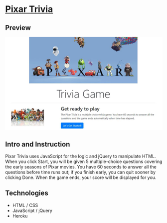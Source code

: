 # [Pixar Trivia](https://pixar-trivia.herokuapp.com/)

## Preview

![App Preview](https://github.com/laugeorge/TriviaGame/blob/master/snapshot.jpg)


## Intro and Instruction
Pixar Trivia uses JavaScript for the logic and jQuery to manipulate HTML. When you click Start, you will be given 5 multiple-choice questions covering the early seasons of Pixar movies. You have 60 seconds to answer all the questions before time runs out; if you finish early, you can quit sooner by clicking Done. When the game ends, your score will be displayed for you.


## Technologies
* HTML / CSS
* JavaScript / jQuery
* Heroku